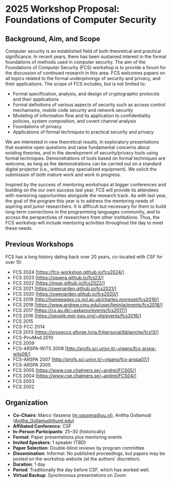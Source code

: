 # 2025 Workshop Proposal: Foundations of Computer Security

## Background, Aim, and Scope

Computer security is an established field of both theoretical and practical
significance. In recent years, there has been sustained interest in the formal
foundations of methods used in computer security. The aim of the Foundations of
Computer Security (FCS) workshop is to provide a forum for the discussion of
continued research in this area. FCS welcomes papers on all topics related to
the formal underpinnings of security and privacy, and their applications. The
scope of FCS includes, but is not limited to:

* Formal specification, analysis, and design of cryptographic protocols and their applications
* Formal definitions of various aspects of security such as access control mechanisms, mobile code security and network security
* Modeling of information flow and its application to confidentiality policies, system composition, and covert channel analysis
* Foundations of privacy
* Applications of formal techniques to practical security and privacy

We are interested in new theoretical results, in exploratory presentations that
examine open questions and raise fundamental concerns about existing theories,
and in the development of security/privacy tools using formal techniques.
Demonstrations of tools based on formal techniques are welcome, as long as the
demonstrations can be carried out on a standard digital projector (i.e., without
any specialized equipment).  We solicit the submission of both mature work and
work in progress.

Inspired by the success of mentoring workshops at bigger conferences and
building on the our own success last year, FCS will provide its attendees with
mentoring opportunities alongside the research track.  As with last year, the
goal of the program this year is to address the mentoring needs of aspiring and
junior researchers. It is difficult but necessary for them to build long-term
connections in the programming languages community, and to access the
perspectives of researchers from other institutions. Thus, the FCS workshop will
include mentoring activities throughout the day to meet these needs.

## Previous Workshops

FCS has a long history dating back over 20 years, co-located with CSF for over 10:

* FCS 2024 [https://fcs-workshop.github.io/fcs2024/]
* FCS 2023 [https://squera.github.io/fcs23/]
* FCS 2022 [https://jnear.github.io/fcs2022/]
* FCS 2021 [https://owenarden.github.io/fcs2021/]
* FCS 2020 [https://owenarden.github.io/fcs2020/]
* FCS 2019 [http://homepages.cs.ncl.ac.uk/charles.morisset/fcs2019/]
* FCS 2018 [https://www.andrew.cmu.edu/user/liminjia/events/fcs2018/]
* FCS 2017 [https://cs.au.dk/~askarov/events/fcs2017/]
* FCS 2016 [https://people.mpi-sws.org/~dg/events/fcs2016/]
* FCS 2015
* FCS-FCC 2014
* FCS 2013 [https://prosecco.gforge.inria.fr/personal/bblanche/fcs13/]
* FCS-PrivMod 2010
* FCS 2009
* FCS-ARSPA-WITS 2008 [http://profs.sci.univr.it/~vigano/fcs-arspa-wits08/]
* FCS-ARSPA 2007 [http://profs.sci.univr.it/~vigano/fcs-arspa07/]
* FCS-ARSPA 2005
* FCS 2005 [https://www.cse.chalmers.se/~andrei/FCS05/]
* FCS 2004 [https://www.cse.chalmers.se/~andrei/FCS04/]
* FCS 2003
* FCS 2002

## Organization

* **Co-Chairs**: Marco Vassena (m.vassena@uu.nl), Anitha Gollamudi (Anitha_Gollamudi@uml.edu)
* **Affiliated Conference**: CSF 
* **In-Person Participants**: 25–30 (historically)
* **Format**: Paper presentations plus mentoring events
* **Invited Speakers**: 1 speaker (TBD)
* **Paper Selection**: Double-blind reviews by program committee
* **Dissemination**: Informal. No published proceedings, but papers may be posted on the workshop website (at the authors’ discretion).
* **Duration**: 1 day
* **Period**: Traditionally the day before CSF, which has worked well.
* **Virtual Backup**: Synchronous presentations on Zoom
